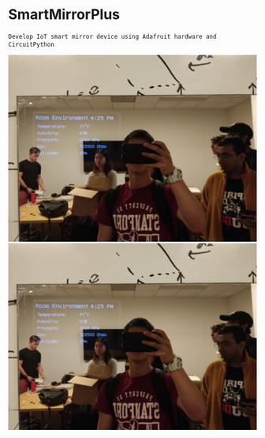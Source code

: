 # SmartMirrorPlus
```
Develop IoT smart mirror device using Adafruit hardware and CircuitPython
``` 
![SAM32](https://github.com/nathgoh/SmartMirrorPlus/blob/master/IMG_20190919_162930.jpg)
![SAM32](https://github.com/nathgoh/SmartMirrorPlus/blob/master/IMG_20190919_162930.jpg)
